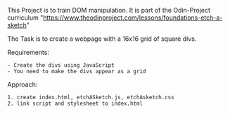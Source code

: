 This Project is to train DOM manipulation. It is part of the Odin-Project curriculum "https://www.theodinproject.com/lessons/foundations-etch-a-sketch"

The Task is to create a webpage with a 16x16 grid of square divs.

Requirements: 

    - Create the divs using JavaScript
    - You need to make the divs appear as a grid

Approach:

    1. create index.html, etchASketch.js, etchAsketch.css
    2. link script and stylesheet to index.html